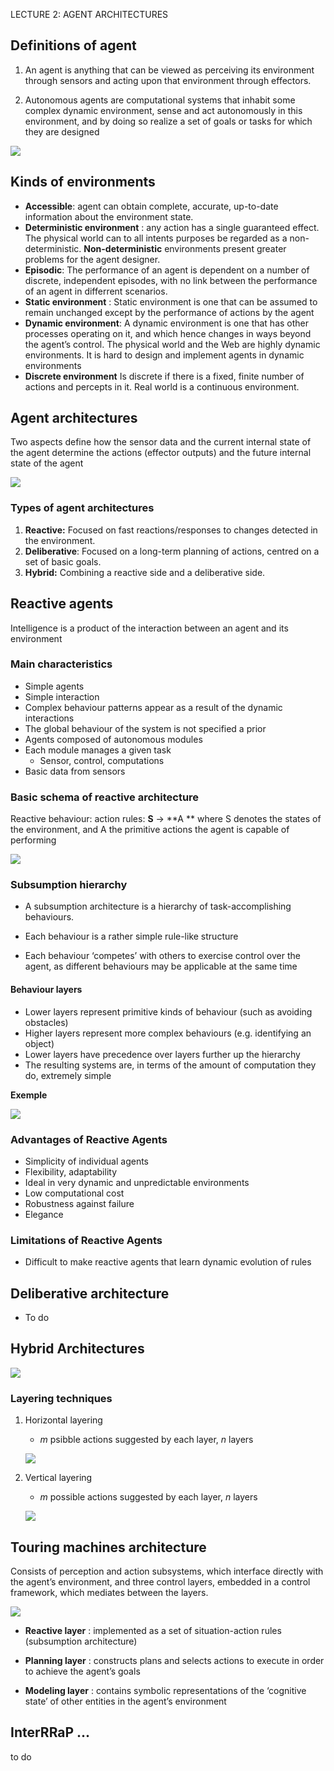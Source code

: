 LECTURE 2: AGENT ARCHITECTURES

## Definitions of agent

1. An agent is anything that can be viewed as perceiving its environment through sensors and acting upon that environment through effectors.

2. Autonomous agents are computational systems that inhabit some complex dynamic environment, sense and act autonomously in this environment, and by doing so realize a set of goals or tasks for which they are designed

   

![](img/arquitectura_agent.JPG)

## Kinds of environments

* **Accessible**: agent can obtain complete, accurate, up-to-date information about the environment state.
* **Deterministic environment** : any action has a single guaranteed effect. The physical world can to all intents purposes be regarded as a non-deterministic. **Non-deterministic** environments present greater problems for the agent designer. 
* **Episodic**: The performance of an agent is dependent on a number of discrete, independent episodes, with no link between the performance of an agent in differrent scenarios. 
* **Static environment** : Static environment is one that can be assumed to remain unchanged except by the performance of actions by the agent
* **Dynamic environment**: A dynamic environment is one that has other processes operating on it, and which hence changes in ways beyond the agent’s control. The physical world and the Web are highly dynamic environments. It is hard to design and implement agents in dynamic environments
* **Discrete environment** Is discrete if there is a fixed, finite number of actions and percepts in it. Real world is a continuous environment. 

## Agent architectures

Two aspects define how the sensor data and the current internal state of the agent determine the actions (effector outputs) and the future internal state of the agent

![](img/architecture_agent.JPG)

### Types of agent architectures

1. **Reactive:** Focused on fast reactions/responses to changes detected in the environment.
2. **Deliberative**: Focused on a long-term planning of actions, centred on a set of basic goals.
3. **Hybrid:** Combining a reactive side and a deliberative side.



## Reactive agents 

Intelligence is a product of the interaction between an agent and its environment

### Main characteristics

* Simple agents
* Simple interaction
* Complex behaviour patterns appear as a result of the dynamic interactions
* The global behaviour of the system is not specified a prior
* Agents composed of autonomous modules
* Each module manages a given task
  * Sensor, control, computations
* Basic data from sensors

### Basic schema of reactive architecture

Reactive behaviour: action rules: **S** &#8594; **A ** where S denotes the states of the environment, and A the primitive actions the agent is capable of performing

![](img/schema_simple_agent.JPG)

### Subsumption hierarchy

* A subsumption architecture is a hierarchy of task-accomplishing behaviours.

* Each behaviour is a rather simple rule-like structure

* Each behaviour ‘competes’ with others to exercise control over the agent, as different behaviours may be applicable at the same time

#### Behaviour layers

* Lower layers represent primitive kinds of behaviour (such as avoiding obstacles) 
* Higher layers represent more complex behaviours (e.g. identifying an object) 
* Lower layers have precedence over layers further up the hierarchy 
* The resulting systems are, in terms of the amount of computation they do, extremely simple

**Exemple** 

![](img/exemple_behaviourlayers.JPG)



### Advantages of Reactive Agents

* Simplicity of individual agents 
* Flexibility, adaptability 
* Ideal in very dynamic and unpredictable environments
* Low computational cost 
* Robustness against failure
* Elegance

### Limitations of Reactive Agents

* Difficult to make reactive agents that learn dynamic evolution of rules



## Deliberative architecture 

* To do

## Hybrid Architectures

![](img/hybrid_architecture.JPG)

### Layering techniques

1. Horizontal layering

   * *m* psibble actions suggested by each layer, *n* layers

   ![](img/horitzontal_layering.JPG)

2. Vertical layering

   * *m* possible actions suggested by each layer, *n* layers

   ![](img/vertical_layering.JPG)

## Touring machines architecture

Consists of perception and action subsystems, which interface directly with the agent’s environment, and three control layers, embedded in a control framework, which mediates between the layers.

![](img/turing_machine.JPG)

* **Reactive layer** :  implemented as a set of situation-action rules (subsumption architecture)

* **Planning layer** : constructs plans and selects actions to execute in order to achieve the agent’s goals
* **Modeling layer** : contains symbolic representations of the ‘cognitive state’ of other entities in the agent’s environment

## InterRRaP ...

to do
